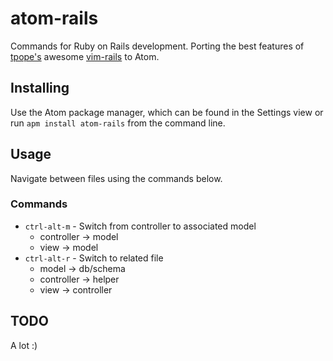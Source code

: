 atom-rails
==========

Commands for Ruby on Rails development. Porting the best features of [tpope's](https://twitter.com/tpope) awesome [vim-rails](https://github.com/tpope/vim-rails) to Atom.

## Installing
Use the Atom package manager, which can be found in the Settings view or run `apm install atom-rails` from the command line.

## Usage
Navigate between files using the commands below.

### Commands

* `ctrl-alt-m` - Switch from controller to associated model
	* controller -> model
	* view -> model
* `ctrl-alt-r` - Switch to related file 
	* model -> db/schema
	* controller -> helper
	* view -> controller

## TODO

A lot :)
